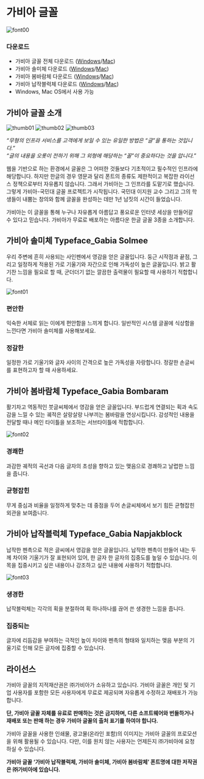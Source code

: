 # 가비아 글꼴
![font00](https://user-images.githubusercontent.com/779745/70030804-507ca580-15ed-11ea-9e8e-44789d643cd9.png)
### 다운로드
- 가비아 글꼴 전체 다운로드 ([Windows](https://static.gabia.com/fonts/files/GabiaFontWin.zip)/[Mac](https://static.gabia.com/fonts/files/GabiaFontMac.zip))
- 가비아 솔미체 다운로드 ([Windows](https://static.gabia.com/fonts/files/gabia_solmee_windows.ttf)/[Mac](https://static.gabia.com/fonts/files/gabia_solmee_mac.otf))
- 가비아 봄바람체 다운로드 ([Windows](https://static.gabia.com/fonts/files/gabia_bombaram_windows.ttf)/[Mac](https://static.gabia.com/fonts/files/gabia_bombaram_mac.otf))
- 가비아 납작블럭체 다운로드 ([Windows](https://static.gabia.com/fonts/files/gabia_napjakBlock_windows.ttf)/[Mac](https://static.gabia.com/fonts/files/gabia_napjakBlock_mac.otf))
- Windows, Mac OS에서 사용 가능




## 가비아 글꼴 소개
![thumb01](https://user-images.githubusercontent.com/779745/70031017-b36e3c80-15ed-11ea-905a-a4e706a9f835.png)
![thumb02](https://user-images.githubusercontent.com/779745/70031019-b49f6980-15ed-11ea-9ffc-6de53aa32632.png)
![thumb03](https://user-images.githubusercontent.com/779745/70031022-b5d09680-15ed-11ea-8b6f-3983b15541c5.png)

*“무형의 인프라 서비스를 고객에게 보일 수 있는 유일한 방법은 “글”을 통하는 것입니다.”*  
*“글의 내용을 오롯이 전하기 위해 그 외형에 해당하는 “꼴”이 중요하다는 것을 압니다.”*

웹을 기반으로 하는 환경에서 글꼴은 그 어떠한 것들보다 기초적이고 필수적인 인프라에 해당합니다. 하지만 한글의 경우 영문과 달리 폰트의 종류도 제한적이고 복잡한 라이선스 정책으로부터 자유롭지 않습니다. 그래서 가비아는 그 인프라를 도맡기로 했습니다. 그렇게 가비아-국민대 글꼴 프로젝트가 시작됩니다. 국민대 이지원 교수 그리고 그의 학생들이 내뿜는 창의와 함께 글꼴을 완성하는 데만 1년 남짓의 시간이 들었습니다.

가비아는 이 글꼴을 통해 누구나 자유롭게 아름답고 풍요로운 인터넷 세상을 만들어갈 수 있다고 믿습니다.
가비아가 무료로 배포하는 아름다운 한글 글꼴 3종을 소개합니다.



## 가비아 솔미체 Typeface_Gabia Solmee  
우리 주변에 흔히 사용되는 사인펜에서 영감을 얻은 글꼴입니다. 둥근 시작점과 끝점, 그리고 일정하게 적용된 가로 기울기와 자간으로 인해 가독성이 높은 글꼴입니다. 밝고 활기찬 느낌을 필요로 할 때, 군더더기 없는 깔끔한 출력물이 필요할 때 사용하기 적합합니다.

![font01](https://user-images.githubusercontent.com/779745/70030999-acdfc500-15ed-11ea-92ce-f61b54728b9e.png)

### 편안한
익숙한 서체로 읽는 이에게 편안함을 느끼게 합니다. 일반적인  시스템 글꼴에 식상함을 느낀다면 가비아 솔미체를 사용해보세요.
### 정갈한
일정한 가로 기울기와 글자 사이의 간격으로 높은 가독성을 자랑합니다. 정갈한 손글씨를 표현하고자 할 때 사용하세요.


## 가비아 봄바람체 Typeface_Gabia Bombaram  
활기차고 역동적인 붓글씨체에서 영감을 얻은 글꼴입니다. 부드럽게 연결되는 획과 속도감을 느낄 수 있는 궤적은 살랑살랑 나부끼는 봄바람을 연상시킵니다. 감성적인 내용을 전달할 때나 메인 타이틀을 보조하는 서브타이틀에 적합합니다.

![font02](https://user-images.githubusercontent.com/779745/70031003-af421f00-15ed-11ea-97b9-eaf7de6c34a5.png)


### 경쾌한
과감한 궤적의 곡선과 다음 글자의 초성을 향하고 있는 맺음으로 경쾌하고 날렵한 느낌을 줍니다.

### 균형잡힌
무게 중심과 비율을 일정하게 맞추는 데 중점을 두어 손글씨체에서 보기 힘든 균형잡힌 외관을 보여줍니다.

## 가비아 납작블럭체  Typeface_Gabia Napjakblock
납작한 펜촉으로 적은 글씨에서 영감을 얻은 글꼴입니다. 납작한 펜촉이 만들어 내는 두께 차이와 기울기가 잘 표현되어 있어, 한 글자 한 글자의  집중도를 높일 수 있습니다. 이목을 집중시키고 싶은 내용이나 강조하고 싶은 내용에 사용하기 적합합니다.

![font03](https://user-images.githubusercontent.com/779745/70031008-b10be280-15ed-11ea-968d-c7ccc9d17501.png)

### 생경한
납작블럭체는 각각의 획을 분절하여 획 하나하나를 끊어 쓴 생경한 느낌을 줍니다.

### 집중되는
글자에 리듬감을 부여하는 극적인 높이 차이와 펜촉의 형태와 일치하는 맺음 부분의 기울기로 인해 모든  글자에 집중할 수 있습니다.

## 라이선스
가비아 글꼴의 지적재산권은 ㈜가비아가 소유하고 있습니다. 가비아 글꼴은 개인 및 기업 사용자를 포함한 모든 사용자에게 무료로 제공되며 자유롭게 수정하고 재배포가 가능 합니다.

**단, 가비아 글꼴 자체를 유료로 판매하는 것은 금지하며, 다른 소프트웨어와 번들하거나 재배포 또는 판매 하는 경우 가비아 글꼴의 출처 표기를 하여야 합니다.**

가비아 글꼴을 사용한 인쇄물, 광고물(온라인 포함)의 이미지는 가비아 글꼴의 프로모션을 위해 활용될 수 있습니다. 다만, 이를 원치 않는 사용자는 언제든지 ㈜가비아에 요청하실 수 있습니다.

**가비아 글꼴 ‘가비아 납작블럭체, 가비아 솔미체, 가비아 봄바람체’ 폰트명에 대한 저작권은 ㈜가비아에 있습니다.**
